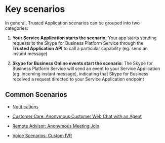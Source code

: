 # Key scenarios

In general, Trusted Application scenarios can be grouped into two categories:

1. **Your Service Application starts the scenario:** Your app starts sending requests to the Skype for Business Platform Service through the **Trusted Application API** to call a particular capability (eg. send an instant message)

2. **Skype for Business Online events start the scenario:** The Skype for Business Platform Service will send an event to your Service Application (eg. incoming instant message), indicating that Skype for Business received a request directed to your Service Application endpoint


## Common Scenarios

- [Notifications](./ApplicationCallFlow.md)

- [Customer Care: Anonymous Customer Web Chat with an Agent](./CustomerChatCallflow.md)

- [Remote Advisor: Anonymous Meeting Join](./AnonymousMeetingJoin.md)

- [Voice Scenarios: Custom IVR](./PSTN.md)
